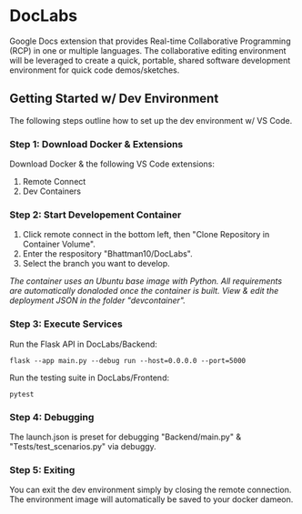 # DocLabs

Google Docs extension that provides Real-time Collaborative Programming (RCP) in one or multiple languages. The collaborative editing environment will be leveraged to create a quick, portable, shared software development environment for quick code demos/sketches.

## Getting Started w/ Dev Environment

The following steps outline how to set up the dev environment w/ VS Code.

### Step 1: Download Docker & Extensions

Download Docker & the following VS Code extensions:
1. Remote Connect
2. Dev Containers

### Step 2: Start Developement Container

1. Click remote connect in the bottom left, then "Clone Repository in Container Volume".
2. Enter the respository "Bhattman10/DocLabs".
3. Select the branch you want to develop.

*The container uses an Ubuntu base image with Python. All requirements are automatically donaloded once the container is built. View & edit the deployment JSON in the folder "devcontainer".*

### Step 3: Execute Services

Run the Flask API in DocLabs/Backend:
```
flask --app main.py --debug run --host=0.0.0.0 --port=5000
```
Run the testing suite in DocLabs/Frontend:
```
pytest
```
### Step 4: Debugging

The launch.json is preset for debugging "Backend/main.py" & "Tests/test_scenarios.py" via debuggy.

### Step 5: Exiting

You can exit the dev environment simply by closing the remote connection. The environment image will automatically be saved to your docker dameon.